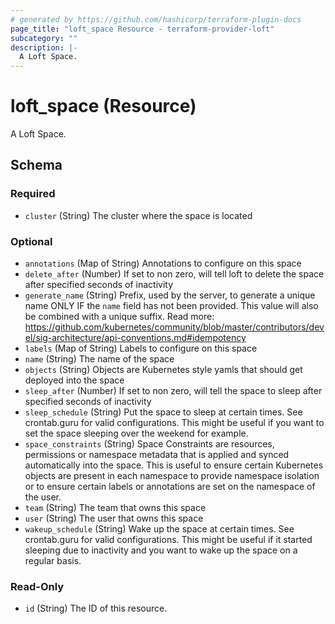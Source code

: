 ```yaml
---
# generated by https://github.com/hashicorp/terraform-plugin-docs
page_title: "loft_space Resource - terraform-provider-loft"
subcategory: ""
description: |-
  A Loft Space.
---
```


# loft_space (Resource)

A Loft Space.



<!-- schema generated by tfplugindocs -->
## Schema

### Required

- `cluster` (String) The cluster where the space is located

### Optional

- `annotations` (Map of String) Annotations to configure on this space
- `delete_after` (Number) If set to non zero, will tell loft to delete the space after specified seconds of inactivity
- `generate_name` (String) Prefix, used by the server, to generate a unique name ONLY IF the `name` field has not been provided. This value will also be combined with a unique suffix. Read more: https://github.com/kubernetes/community/blob/master/contributors/devel/sig-architecture/api-conventions.md#idempotency
- `labels` (Map of String) Labels to configure on this space
- `name` (String) The name of the space
- `objects` (String) Objects are Kubernetes style yamls that should get deployed into the space
- `sleep_after` (Number) If set to non zero, will tell the space to sleep after specified seconds of inactivity
- `sleep_schedule` (String) Put the space to sleep at certain times. See crontab.guru for valid configurations. This might be useful if you want to set the space sleeping over the weekend for example.
- `space_constraints` (String) Space Constraints are resources, permissions or namespace metadata that is applied and synced automatically into the space. This is useful to ensure certain Kubernetes objects are present in each namespace to provide namespace isolation or to ensure certain labels or annotations are set on the namespace of the user.
- `team` (String) The team that owns this space
- `user` (String) The user that owns this space
- `wakeup_schedule` (String) Wake up the space at certain times. See crontab.guru for valid configurations. This might be useful if it started sleeping due to inactivity and you want to wake up the space on a regular basis.

### Read-Only

- `id` (String) The ID of this resource.


